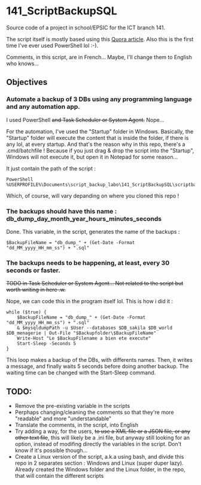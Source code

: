 # 141_ScriptBackupSQL
Source code of a project in school/EPSIC for the ICT branch 141.

The script itself is mostly based using this [Quora article](https://www.quora.com/How-can-you-backup-MySQL-and-PostgreSQL-databases-from-Windows-Server-2012R2-using-PowerShell-scripts). Also this is the first time I've ever used PowerShell lol :-).

Comments, in this script, are in French... Maybe, I'll change them to English who knows...

## Objectives
### Automate a backup of 3 DBs using any programming language and any automation app.

I used PowerShell ~~and Task Scheduler or System Agent.~~ Nope...

For the automation, I've used the "Startup" folder in Windows. Basically, the "Startup" folder will execute the content that is inside the folder, if there is any lol, at every startup. And that's the reason why in this repo, there's a .cmd/batchfile ! Because if you just drag & drop the script into the "Startup", Windows will not execute it, but open it in Notepad for some reason...

It just contain the path of the script :
```
PowerShell %USERPROFILE%\Documents\script_backup_labo\141_ScriptBackupSQL\scriptbackup.ps1
```
Which, of course, will vary depanding on where you cloned this repo !

### The backups should have this name : db_dump_day_month_year_hours_minutes_seconds
Done. This variable, in the script, generates the name of the backups :
```
$BackupFileName = "db_dump_" + (Get-Date -Format "dd_MM_yyyy_HH_mm_ss") + ".sql"
```

### The backups needs to be happening, at least, every 30 seconds or faster.
~~TODO in Task Scheduler or System Agent... Not related to the script but worth writing in here .w.~~

Nope, we can code this in the program itself lol. This is how i did it :
```
while ($true) {
    $BackupFileName = "db_dump_" + (Get-Date -Format "dd_MM_yyyy_HH_mm_ss") + ".sql" 
    & $mysqldumpPath -u $User --databases $DB_sakila $DB_world $DB_menagerie | Out-File "$Backupfolder\$BackupFileName"
    Write-Host "Le $BackupFilename a bien ete execute"
    Start-Sleep -Seconds 5
}
```
This loop makes a backup of the DBs, with differents names. Then, it writes a message, and finally waits 5 seconds before doing another backup. The waiting time can be changed with the Start-Sleep command.  

## TODO:
- Remove the pre-existing variable in the scripts
- Perphaps changing/cleaning the comments so that they're more "readable" and more "understandable"
- Translate the comments, in the script, into English
- Try adding a way, for the users, ~~to use a XML file or a JSON file, or any other text file~~, this will likely be a .ini file, but anyway still looking for an option, instead of modifing directly the variables in the script. Don't know if it's possible though...
- Create a Linux version of the script, a.k.a using bash, and divide this repo in 2 separates section : Windows and Linux (super duper lazy). Already created the Windows folder and the Linux folder, in the repo, that will contain the different scripts
